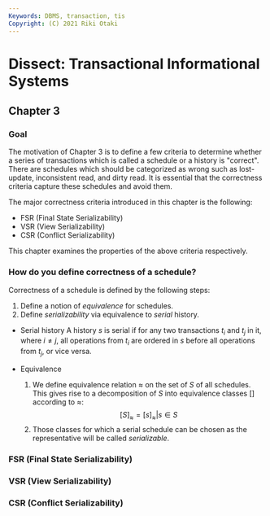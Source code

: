 ```yaml
---
Keywords: DBMS, transaction, tis
Copyright: (C) 2021 Riki Otaki
---
```


# Dissect: Transactional Informational Systems

## Chapter 3

### Goal 

The motivation of Chapter 3 is to define a few criteria to determine whether a series of transactions which is called a schedule or a history is "correct". There are schedules which should be categorized as wrong such as lost-update, inconsistent read, and dirty read. It is essential that the correctness criteria capture these schedules and avoid them. 

The major correctness criteria introduced in this chapter is the following:
- FSR (Final State Serializability)
- VSR (View Serializability)
- CSR (Conflict Serializability)

This chapter examines the properties of the above criteria respectively.

### How do you define correctness of a schedule?

Correctness of a schedule is defined by the following steps:
1. Define a notion of _equivalence_ for schedules.
2. Define _serializability_ via equivalence to _serial_ history.

- Serial history
  A history $s$ is serial if for any two transactions $t_i$ and $t_j$ in it, where $i \neq j$, all operations from $t_i$ are ordered in $s$ before all operations from $t_j$, or vice versa.
  
- Equivalence
  1. We define equivalence relation $\approx$ on the set of $S$ of all schedules. This gives rise to a decomposition of $S$ into equivalence classes [] according to $\approx$:
  $$[S]_{\approx} = {[s]_{\approx}} | s \in S$$
  2. Those classes for which a serial schedule can be chosen as the representative will be called _serializable_.
  

### FSR (Final State Serializability)



### VSR (View Serializability)

### CSR (Conflict Serializability)








